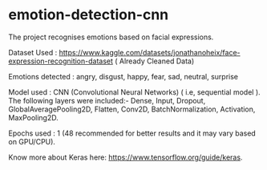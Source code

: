 # emotion-detection-cnn
The project recognises emotions based on facial expressions.

Dataset Used : https://www.kaggle.com/datasets/jonathanoheix/face-expression-recognition-dataset ( Already Cleaned Data)

Emotions detected : angry, disgust, happy, fear, sad, neutral, surprise

Model used : CNN (Convolutional Neural Networks) ( i.e, sequential model ). The following layers were included:- 
Dense, Input, Dropout, GlobalAveragePooling2D, Flatten, Conv2D, BatchNormalization, Activation, MaxPooling2D.

Epochs used : 1 (48 recommended for better results and it may vary based on GPU/CPU).

Know more about Keras here: https://www.tensorflow.org/guide/keras.

